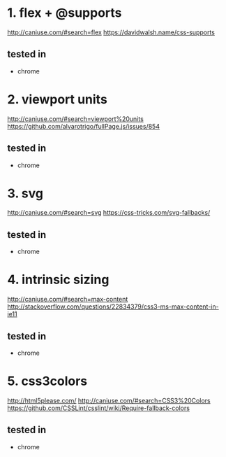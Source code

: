 # 1. flex + @supports
http://caniuse.com/#search=flex
https://davidwalsh.name/css-supports
## tested in
- chrome

# 2. viewport units
http://caniuse.com/#search=viewport%20units
https://github.com/alvarotrigo/fullPage.js/issues/854

## tested in
- chrome

# 3. svg
http://caniuse.com/#search=svg
https://css-tricks.com/svg-fallbacks/

## tested in
- chrome

# 4. intrinsic sizing
http://caniuse.com/#search=max-content
http://stackoverflow.com/questions/22834379/css3-ms-max-content-in-ie11

## tested in
- chrome

# 5. css3colors
http://html5please.com/
http://caniuse.com/#search=CSS3%20Colors
https://github.com/CSSLint/csslint/wiki/Require-fallback-colors

## tested in
- chrome




